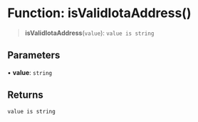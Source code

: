 # Function: isValidIotaAddress()

> **isValidIotaAddress**(`value`): `value is string`

## Parameters

• **value**: `string`

## Returns

`value is string`
